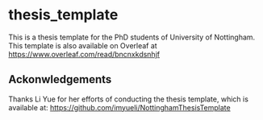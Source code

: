 # thesis_template
This is a thesis template for the PhD students of University of Nottingham.
This template is also available on Overleaf at https://www.overleaf.com/read/bncnxkdsnhjf

## Ackonwledgements 
Thanks Li Yue for her efforts of conducting the thesis template, which is available at: https://github.com/imyueli/NottinghamThesisTemplate
